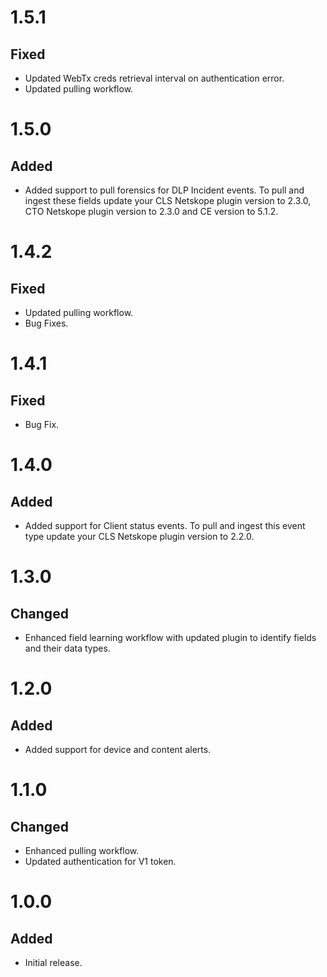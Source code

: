 # 1.5.1
## Fixed
- Updated WebTx creds retrieval interval on authentication error.
- Updated pulling workflow. 

# 1.5.0
## Added 
- Added support to pull forensics for DLP Incident events. To pull and ingest these fields update your CLS Netskope plugin version to 2.3.0, CTO Netskope plugin version to 2.3.0 and CE version to 5.1.2.

# 1.4.2
## Fixed
- Updated pulling workflow.
- Bug Fixes.

# 1.4.1
## Fixed
- Bug Fix.

# 1.4.0
## Added
- Added support for Client status events. To pull and ingest this event type update your CLS Netskope plugin version to 2.2.0.

# 1.3.0
## Changed
- Enhanced field learning workflow with updated plugin to identify fields and their data types.

# 1.2.0
## Added
- Added support for device and content alerts.

# 1.1.0
## Changed
- Enhanced pulling workflow.
- Updated authentication for V1 token.

# 1.0.0
## Added
- Initial release.